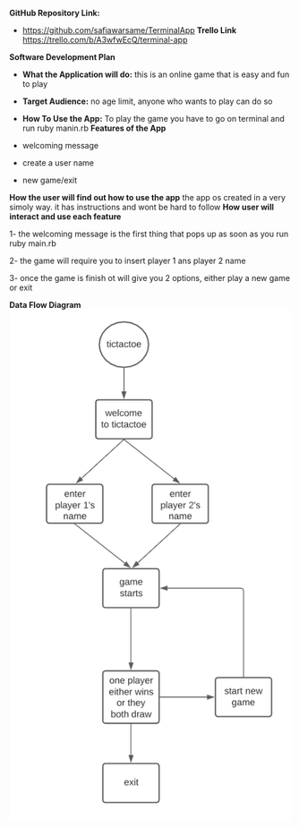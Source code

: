 **GitHub Repository Link:**
- https://github.com/safiawarsame/TerminalApp
**Trello Link**
https://trello.com/b/A3wfwEcQ/terminal-app


**Software Development Plan**
- **What the Application will do:**
this is an online game that is easy and fun to play
- **Target Audience:**
no age limit, anyone who wants to play can do so
- **How To Use the App:**
To play the game you have to go on terminal and run ruby manin.rb 
**Features of the App**
- welcoming message 

- create a user name
- new game/exit

**How the user will find out how to use the app**
the app os created in a very simoly way. it has instructions and wont be hard to follow
**How user will interact and use each feature**

1- the welcoming message is the first thing  that pops up as soon as you run ruby main.rb 

2- the game will require you to insert player 1 ans player 2 name 

3- once the game is finish ot will give you 2 options, either play a new game or exit  

**Data Flow Diagram**
![flow diagram](./docs/flowdiagram.png)
